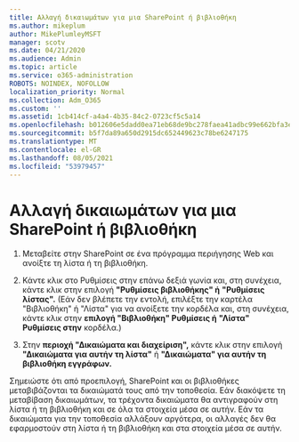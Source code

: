 ```yaml
---
title: Αλλαγή δικαιωμάτων για μια SharePoint ή βιβλιοθήκη
ms.author: mikeplum
author: MikePlumleyMSFT
manager: scotv
ms.date: 04/21/2020
ms.audience: Admin
ms.topic: article
ms.service: o365-administration
ROBOTS: NOINDEX, NOFOLLOW
localization_priority: Normal
ms.collection: Adm_O365
ms.custom: ''
ms.assetid: 1cb414cf-a4a4-4b35-84c2-0723cf5c5a14
ms.openlocfilehash: b012606e5dadd0ea71eb68de9bc278faea41adbc99e662bfa3eea6653548c1a8
ms.sourcegitcommit: b5f7da89a650d2915dc652449623c78be6247175
ms.translationtype: MT
ms.contentlocale: el-GR
ms.lasthandoff: 08/05/2021
ms.locfileid: "53979457"
---
```

# <a name="change-permissions-for-a-sharepoint-list-or-library"></a>Αλλαγή δικαιωμάτων για μια SharePoint ή βιβλιοθήκη

1. Μεταβείτε στην SharePoint σε ένα πρόγραμμα περιήγησης Web και ανοίξτε τη λίστα ή τη βιβλιοθήκη.
    
2. Κάντε κλικ στο Ρυθμίσεις στην επάνω δεξιά γωνία και, στη συνέχεια, κάντε κλικ στην επιλογή **"Ρυθμίσεις βιβλιοθήκης" ή** **"Ρυθμίσεις λίστας".** (Εάν δεν βλέπετε την εντολή,  επιλέξτε την καρτέλα "Βιβλιοθήκη" ή "Λίστα" για να ανοίξετε την κορδέλα και, στη συνέχεια, κάντε κλικ στην **επιλογή "Βιβλιοθήκη" Ρυθμίσεις ή** **"Λίστα" Ρυθμίσεις στην** κορδέλα.)  
    
3. Στην **περιοχή "Δικαιώματα και διαχείριση",** κάντε κλικ στην επιλογή **"Δικαιώματα για αυτήν τη λίστα"** ή **"Δικαιώματα" για αυτήν τη βιβλιοθήκη εγγράφων.**
    
Σημειώστε ότι από προεπιλογή, SharePoint και οι βιβλιοθήκες μεταβιβάζονται τα δικαιώματά τους από την τοποθεσία. Εάν διακόψετε τη μεταβίβαση δικαιωμάτων, τα τρέχοντα δικαιώματα θα αντιγραφούν στη λίστα ή τη βιβλιοθήκη και σε όλα τα στοιχεία μέσα σε αυτήν. Εάν τα δικαιώματα για την τοποθεσία αλλάξουν αργότερα, οι αλλαγές δεν θα εφαρμοστούν στη λίστα ή τη βιβλιοθήκη και στα στοιχεία μέσα σε αυτήν.
  

